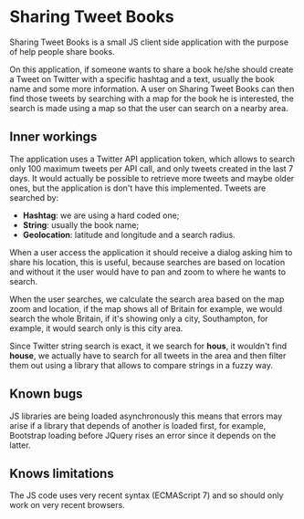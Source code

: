 # Sharing Tweet Books

Sharing Tweet Books is a small JS client side application with the purpose of help people share books.

On this application, if someone wants to share a book he/she should create a Tweet on Twitter with a specific hashtag and a text, usually the book name and some more information. A user on Sharing Tweet Books can then find those tweets by searching with a map for the book he is interested, the search is made using a map so that the user can search on a nearby area.

## Inner workings

The application uses a Twitter API application token, which allows to search only 100 maximum tweets per API call, and only tweets created in the last 7 days. It would actually be possible to retrieve more tweets and maybe older ones, but the application is don't have this implemented.
Tweets are searched by:
* **Hashtag**: we are using a hard coded one;
* **String**: usually the book name;
* **Geolocation**: latitude and longitude and a search radius.

When a user access the application it should receive a dialog asking him to share his location, this is useful, because searches are based on location and without it the user would have to pan and zoom to where he wants to search.

When the user searches, we calculate the search area based on the map zoom and location, if the map shows all of Britain for example, we would search the whole Britain, if it's showing only a city, Southampton, for example, it would search only is this city area.

Since Twitter string search is exact, it we search for **hous**, it wouldn't find **house**, we actually have to search for all tweets in the area and then filter them out using a library that allows to compare strings in a fuzzy way.

## Known bugs

JS libraries are being loaded asynchronously this means that errors may arise if a library that depends of another is loaded first, for example, Bootstrap loading before JQuery rises an error since it depends on the latter.

## Knows limitations

The JS code uses very recent syntax (ECMAScript 7) and so should only work on very recent browsers.
